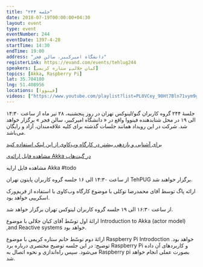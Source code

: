 ```yaml
---
title: "جلسه ۲۴۴"
date: 2018-07-19T00:00:00+04:30
layout: event
type: event
eventNumber: 244
eventDate: 1397-4-28
startTime: 14:30
endTime: 19:00
address: "دانشگاه امیرکبیر، سالن فجر"
registerLink: https://evand.com/events/tehlug244
speakers: [کیان جلالی, ستاره کریمی]
topics: [Akka, Raspberry Pi]
lat: 35.704180
lng: 51.408956
locations: [فینووا]
videos: ["https://www.youtube.com/playlist?list=PL0VCey_90Ht7Bln71vym9gdf9cuUgrT0L"]
---
```

جلسهٔ ۲۴۴ گروه کاربران گنو/لینوکس تهران در روز پنجشنبه، ۲۸ تیر ماه از ساعت ۱۴:۳۰ الی ۱۹ در محل شتابدهنده فینووا واقع در « دانشگاه امیرکبیر، سالن فجر » برگزار خواهد شد. شرکت در این رویداد همانند جلسات گذشته برای کلیه علاقه‌مندان، آزاد و رایگان می‌باشد.

[برای آشنایی و بازدهی بیشتر در کارگاه وب‌کاوی از این لینک استفاده کنید](https://doc.scrapy.org/en/latest/intro/tutorial.html)

[مشاهده فایل ارائه‌ی Akka در گیت‌هاب](https://github.com/hajjijo/tlug-akka-workshop)

مشاهده فایل ارايه Akka #todo


از ساعت ۱۴:۳۰ الی ۱۶ جلسه گروه کاربران پایتون تهران TehPUG برگزار خواهند شد.

ارائه پاگ توسط آقای محمدرضا توکلی با موضوع کارگاه وب‌کاوی با استفاده از فریم‌ورک اسکریپی خواهد بود.


از ساعت ۱۶:۳۰ الی ۱۹ جلسه گروه کاربران لینوکس تهران برگزار خواهد شد.

ارائهٔ اول توسّط آقای کیان جلالی با موضوع Introduction to Akka (actor model) ,and Reactive systems خواهد بود.


ارائهٔ دوم توسّط خانم ستاره کریمی با موضوع Raspberry Pi Introdoction خواهد بود.
توضیح: در این جلسه توضیح مختصری درباره برد Raspberry Pi و کاربردهای آن داده می‌شود. سپس راه‌اندازی و نحوه اتصال به Raspberry pi بصورت عملی انجام خواهد شد.